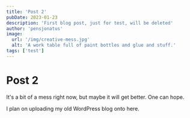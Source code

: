 ```yaml
---
title: 'Post 2'
pubDate: 2023-01-23
description: 'First blog post, just for test, will be deleted'
author: 'pensjonatus'
image:
  url: '/img/creative-mess.jpg'
  alt: 'A work table full of paint bottles and glue and stuff.'
tags: ['test']
---
```


# Post 2

It's a bit of a mess right now, but maybe it will get better. One can hope.

I plan on uploading my old WordPress blog onto here.
